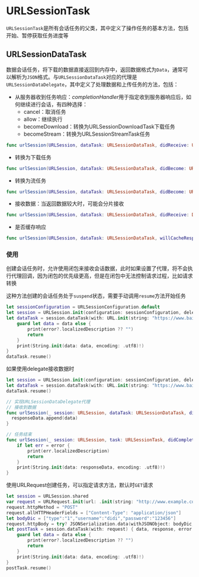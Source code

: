 # URLSessionTask

`URLSessionTask`是所有会话任务的父类，其中定义了操作任务的基本方法，包括开始、暂停获取任务进度等

## URLSessionDataTask

数据会话任务，将下载的数据直接返回到内存中，返回数据格式为`Data`，通常可以解析为`JSON`格式。与`URLSessionDataTask`对应的代理是`URLSessionDataDelegate`，其中定义了处理数据和上传任务的方法，包括：

- 从服务器收到任务响应：*completionHandler*用于指定收到服务器响应后，如何继续进行会话，有四种选择：
  - cancel：取消任务
  - allow：继续执行
  - becomeDownload：转换为URLSessionDownloadTask下载任务
  - becomeStream：转换为URLSessionStreamTask任务

```swift
func urlSession(URLSession, dataTask: URLSessionDataTask, didReceive: URLResponse, completionHandler: (URLSession.ResponseDisposition) -> Void)
```

- 转换为下载任务

```swift
func urlSession(URLSession, dataTask: URLSessionDataTask, didBecome: URLSessionDownloadTask)
```

- 转换为流任务

```swift
func urlSession(URLSession, dataTask: URLSessionDataTask, didBecome: URLSessionStreamTask)
```

- 接收数据：当返回数据较大时，可能会分片接收

```swift
func urlSession(URLSession, dataTask: URLSessionDataTask, didReceive: Data)
```

- 是否缓存响应

```swift
func urlSession(URLSession, dataTask: URLSessionDataTask, willCacheResponse: CachedURLResponse, completionHandler: (CachedURLResponse?) -> Void)
```

### 使用

创建会话任务时，允许使用闭包来接收会话数据，此时如果设置了代理，将不会执行代理回调，因为闭包的优先级更高，但是在闭包中无法控制请求过程，比如请求转换

这种方法创建的会话任务处于`suspend`状态，需要手动调用`resume`方法开始任务

```swift
let sessionConfiguration = URLSessionConfiguration.default
let session = URLSession.init(configuration: sessionConfiguration, delegate: self, delegateQueue: .current)
let dataTask = session.dataTask(with: URL.init(string: "https://www.baidu.com")!) { data, response, error in
    guard let data = data else {
        print(error?.localizedDescription ?? "")
        return
    }
    print(String.init(data: data, encoding: .utf8)!)
}
dataTask.resume()
```

如果使用delegate接收数据时

```swift
let session = URLSession.init(configuration: sessionConfiguration, delegate: self, delegateQueue: .current)
let dataTask = session.dataTask(with: URL.init(string: "https://www.baidu.com")!)
dataTask.resume()

// 实现URLSessionDataDelegate代理
// 接收到数据
func urlSession(_ session: URLSession, dataTask: URLSessionDataTask, didReceive data: Data) {
  responseData.append(data)
}

// 任务结束
func urlSession(_ session: URLSession, task: URLSessionTask, didCompleteWithError error: Error?) {
    if let err = error {
        print(err.localizedDescription)
        return
    }
    print(String.init(data: responseData, encoding: .utf8)!)
}
```

使用URLRequest创建任务，可以指定请求方法，默认时`GET`请求

```swift
let session = URLSession.shared
var request = URLRequest.init(url: .init(string: "http://www.example.com")!)
request.httpMethod = "POST"
request.allHTTPHeaderFields = ["Content-Type": "application/json"]
let bodyDic = ["type":"1","username":"didi","password":"123456"]
request.httpBody = try? JSONSerialization.data(withJSONObject: bodyDic, options: .fragmentsAllowed)
let postTask = session.dataTask(with: request) { data, response, error in
    guard let data = data else {
        print(error?.localizedDescription ?? "")
        return
    }
    print(String.init(data: data, encoding: .utf8)!)
}
postTask.resume()
```


